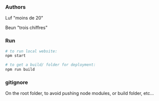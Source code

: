 ### Authors

Luf "moins de 20"

Beun "trois chiffres"


### Run

```sh
# to run local website:
npm start

# to get a build/ folder for deployment:
npm run build
```

### gitignore

On the root folder, to avoid pushing node modules, or build folder, etc...
